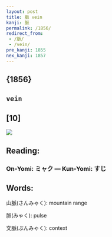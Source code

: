 ```yaml
---
layout: post
title: 脈 vein
kanji: 脈
permalink: /1856/
redirect_from:
 - /脈/
 - /vein/
pre_kanji: 1855
nex_kanji: 1857
---
```


## {1856}

## `vein`

## [10]

<div class="stroke"><img src="E88488.png" /></div>

## Reading:

### On-Yomi: ミャク &mdash; Kun-Yomi: すじ

## Words:

山脈(さんみゃく): mountain range

脈(みゃく): pulse

文脈(ぶんみゃく): context
